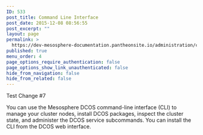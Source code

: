 ```yaml
---
ID: 533
post_title: Command Line Interface
post_date: 2015-12-08 08:56:55
post_excerpt: ""
layout: page
permalink: >
  https://dev-mesosphere-documentation.pantheonsite.io/administration/cli/
published: true
menu_order: 4
page_options_require_authentication: false
page_options_show_link_unauthenticated: false
hide_from_navigation: false
hide_from_related: false
---
```


Test Change #7

You can use the Mesosphere DCOS command-line interface (CLI) to manage your cluster nodes, install DCOS packages, inspect the cluster state, and administer the DCOS service subcommands. You can install the CLI from the DCOS web interface.

<!-- To contribute to the DCOS CLI, see the public <a href="https://github.com/mesosphere/dcos-cli" target="_blank">DCOS CLI repository</a>. -->